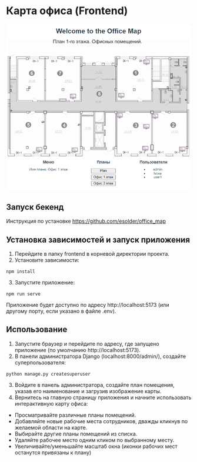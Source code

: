 # Карта офиса (Frontend)
![ff](./office_map.png)
## Запуск бекенд
Инструкция по установке https://github.com/esolder/office_map

## Установка зависимостей и запуск приложения
1. Перейдите в папку frontend в корневой директории проекта.
2. Установите зависимости:
```
npm install
```
3. Запустите приложение:
```
npm run serve
```
Приложение будет доступно по адресу http://localhost:5173 (или другому порту, если указано в файле .env).

## Использование
1. Запустите браузер и перейдите по адресу, где запущено приложение (по умолчанию http://localhost:5173).
2. В панели администратора Django (localhost:8000/admin/), создайте суперпользователя:
```
python manage.py createsuperuser
```
3. Войдите в панель администратора, создайте план помещения, указав его наименование и загрузив изображение карты.
4. Вернитесь на главную страницу приложения и начните использовать интерактивную карту офиса:

* Просматривайте различные планы помещений.
* Добавляйте новые рабочие места сотрудников, дважды кликнув по желаемой области на карте.
* Выбирайте другие планы помещений из списка.
* Удаляйте рабочее место одним кликом по выбранному месту.
* Увеличивайте/уменьшайте масштаб окна (иконки рабочих мест останутся привязаны к плану)
